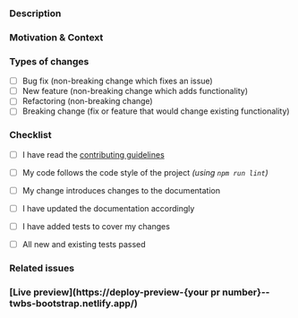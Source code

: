 ### Description

<!-- Describe your changes in detail -->

### Motivation & Context

<!-- Why is this change required? What problem does it solve? -->

### Types of changes

<!-- What types of changes does your code introduce? Put an `x` in all the boxes that apply. -->

- [ ] Bug fix (non-breaking change which fixes an issue)
- [ ] New feature (non-breaking change which adds functionality)
- [ ] Refactoring (non-breaking change)
- [ ] Breaking change (fix or feature that would change existing functionality)

### Checklist

<!-- Go over all the following points, and put an `x` in all the boxes that apply. -->
<!-- If you're unsure about any of these, don't hesitate to ask. We're here to help! -->

- [ ] I have read the [contributing guidelines](https://github.com/Orange-OpenSource/Orange-Boosted-Bootstrap/blob/main/.github/CONTRIBUTING.md)
- [ ] My code follows the code style of the project _(using `npm run lint`)_
- [ ] My change introduces changes to the documentation
- [ ] I have updated the documentation accordingly
- [ ] I have added tests to cover my changes
- [ ] All new and existing tests passed


<!-- /!\ Core Team only: Uncomment the following for a feature DoD -->
<!--
### Development

- [ ] Should match specs (eg. either the Web UI Kit or any pattern from the WAI — or both…)
- [ ] Docs added:
  - including the "Sass" part using `scss-docs` shortcode
  - in /about/overview/#custom-components if it is a new Orange custom component
  - in /getting-started/introduction/#components if it is a new Orange custom component that requires JavaScript (and Popper)
  - in /customize/overview#csps-and-embedded-svgs if it is a new Orange custom component that includes embedded SVGs in our CSS
  - in /forms/validation/?#supported-elements if it is a new Orange custom component that is a form control
  - in /forms/overview/ if it is a new Orange custom component that is a form control
- [ ] Check (and fix) RTL version
- [ ] Run linters
- [ ] Run compilers
- [ ] Tests added for JS-side
- [ ] Run tests
- [ ] Manually run BrowserStack test
- [ ] Manually run Percy test
- [ ] Cross-browser test:
  - Firefox ESR
  - Latest Edge, Chrome, Firefox, Safari
  - iOS Safari
  - Chrome & Firefox on Android
- [ ] Clean up the branch using `rebase -i`
- [ ] Commited with `feat(…): …` message
- [ ] Mention it in Migration Guide (if `back-from-v4`): renamed variables, changes in markup requirement,  etc.

### Reviews

- [ ] Code review
- [ ] A11y review
- [ ] Design review
-->

<!-- /!\ Core Team only: Uncomment the following for a release DoD -->
<!--
- [ ] Run linters;
- [ ] Run compilers;
- [ ] Run tests;
- [ ] Check documentation site: examples and contents;
- [ ] Test cross-browser compatibility locally and with [BrowserStack](https://www.browserstack.com/):
  - Firefox ESR
  - IE11 (v4 only)
  - Latest Edge, Chrome, Firefox, Safari
  - iOS Safari
  - Chrome & Firefox on Android
- [ ] Including RTL mode;
- [ ] Ask for reviews and accessibility testing;
- [ ] [sync with Bootstrap](https://github.com/Orange-OpenSource/Orange-Boosted-Bootstrap/wiki/Syncing-with-Bootstrap)'s release and probably wait for it;
- [ ] `npm run release-version $current_version $next_version` to bump version number
  - then, if bumping a minor or major version:
    - [ ] Manually change `version_short` in `package.json`
    - [ ] Add docs version to `site/data/docs-versions.yml`
    - [ ] Manually change `docs_version` in `config.yml` and other references to the previous version
    - [ ] Update redirects in docs frontmatter (`site/content/docs/_index.html`?)
    - [ ] Move `site/content/docs/5.x` to `site/content/docs/5.x+1`
    - [ ] Increment `site/static/docs/{version}` version
    - [ ] Increment version in `nuget/boosted.nuspec`
    - [ ] Ensure Algolia indexes new release content ([probably requires a PR](https://github.com/algolia/docsearch-configs/pull/1954))
    - [ ] (Major version) Manually update the version in `nuget/boosted.nuspec` and `nuget/boosted.sass.nuspec`
  - check wrong matches in `CHANGELOG.md`, and maybe `site/content/docs/<version>/migration.md`
  - :warning: check the `package-lock.json` and `package.json` content, only "boosted" should have its version changed!
  - :warning: `site/content/docs/5.1/**/*.md` should not always be modified
- [ ] if year changed recently, happy new year :tada: but please change © year in `.scss` main files (reboot, grid, utilities and main file) as well as in `NOTICE.txt`.
- [ ] `npm run release` to compile dist, update SRI hashes in doc and package the release
- [ ] Prepare changelog:
  - install [Conventionnal Changelog](https://github.com/conventional-changelog/conventional-changelog) and `conventional-changelog-cli` globally
  - run `conventional-changelog -p angular -i CHANGELOG.md -s`
  - and probably maintain [a ship list (eg for v4.4.0)](https://github.com/Orange-OpenSource/Orange-Boosted-Bootstrap/issues/226)
- [ ] commit and push `dist` with a `chore(release)` commit message
- [ ] Manually run BrowserStack test
- [ ] Manually run Percy test
- [ ] merge (on `v4-dev` or `main`)
- [ ] tag your version, and push your tag
- [ ] [create a GitHub release](https://github.com/Orange-OpenSource/Orange-Boosted-Bootstrap/releases/new):
  - attach zip file
  - paste CHANGELOG / Ship list in the release's description
- [ ] Pack and publish
  - `npm pack`
  - if you are already logged in NPM (with a personnal account, for example), [you'd better use a repository scoped `.npmrc` file](https://stackoverflow.com/questions/30114166/how-to-have-multiple-npm-users-set-up-locally)
  - Publish:
    - if you're releasing a pre-release, use `--tag`, eg for v5-alpha1 `npm publish boosted-5.0.0-alpha1.tgz --tag next`
    - (v4 only) `npm publish --tag v4.x.y` (if you forgot and v4 becomes the latest version on NPM, you can run `npm dist-tag add boosted@5.x.y latest to fix it)
    - (v5 only) `npm publish`
- [ ] [publish on Nuget](https://github.com/Orange-OpenSource/Orange-Boosted-Bootstrap/wiki/Generate-NuGet-packages)
- [ ] check release on [NPM](https://www.npmjs.com/package/boosted), [Nuget](https://www.nuget.org/packages/boosted/), [Packagist](https://packagist.org/packages/orange-opensource/orange-boosted-bootstrap)…
- [ ] publish documentation on `gh-pages`:
  - [ ] copy `../_site` to the `gh-pages` branch
  - [ ] check every `index.html` used as redirections to be redirecting to the new release
  - [ ] when bumping minor version: ensure `dist` URLs in examples' HTML has changed
  - [ ] double-check everything before pushing, starting by searching for forgotten old version number occurences
- [ ] make an announcement in Plazza :tada:
-->

### Related issues

<!-- Please link any related issues here. -->

### [Live preview](https://deploy-preview-{your pr number}--twbs-bootstrap.netlify.app/)
